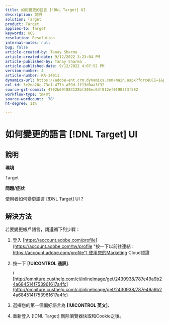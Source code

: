 ```yaml
---
title: 如何變更的語言 [!DNL Target] UI
description: 說明
solution: Target
product: Target
applies-to: Target
keywords: KCS
resolution: Resolution
internal-notes: null
bug: false
article-created-by: Tanay Sharma .
article-created-date: 9/12/2022 3:23:04 PM
article-published-by: Tanay Sharma .
article-published-date: 9/12/2022 4:07:52 PM
version-number: 4
article-number: KA-14011
dynamics-url: https://adobe-ent.crm.dynamics.com/main.aspx?forceUCI=1&pagetype=entityrecord&etn=knowledgearticle&id=85baf5c8-ae32-ed11-9db1-002248086735
exl-id: 3e2ea20c-73c1-477b-a59d-1f13d0aa3f32
source-git-commit: 4702b69f883128bf305ec64f012ef01903f3f582
workflow-type: tm+mt
source-wordcount: '78'
ht-degree: 11%

---
```


# 如何變更的語言 [!DNL Target] UI

## 說明

<b>環境</b>

Target

<b>問題/症狀</b>

使用者如何變更語言 [!DNL Target] UI？

## 解決方法

若要變更帳戶語言，請遵循下列步驟：

1. 登入 [https://account.adobe.com/profile](https://account.adobe.com/tw/profile "按一下以前往連結：https://account.adobe.com/profile") 使用您的Marketing Cloud認證

1. 按一下 <b>[!UICONTROL 通訊]</b>.

   ![http://omniture.custhelp.com/ci/inlineImage/get/2430938/787e49a9b24a684514f753961617a4fc](http://omniture.custhelp.com/ci/inlineImage/get/2430938/787e49a9b24a684514f753961617a4fc)

1. 選擇您的第一個偏好語言為 <b>[!UICONTROL 英文].</b>

1. 重新登入 [!DNL Target] 刪除瀏覽器快取和Cookie之後。
